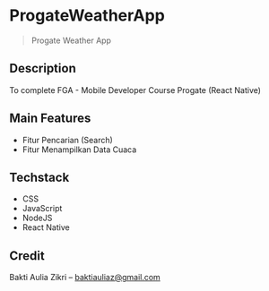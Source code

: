 # ProgateWeatherApp
> Progate Weather App
## Description
To complete FGA - Mobile Developer Course Progate (React Native)
## Main Features
- Fitur Pencarian (Search)
- Fitur Menampilkan Data Cuaca
## Techstack
- CSS
- JavaScript
- NodeJS
- React Native
## Credit
Bakti Aulia Zikri – baktiauliaz@gmail.com
